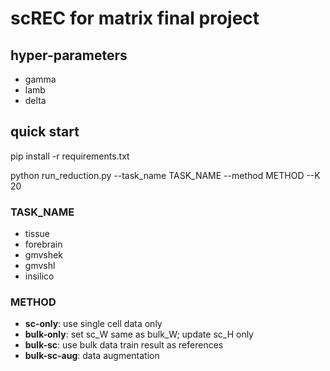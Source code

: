 # scREC for matrix final project

## hyper-parameters

+ gamma
+ lamb
+ delta

## quick start
pip install -r requirements.txt

python run_reduction.py --task_name TASK_NAME --method METHOD --K 20

### TASK_NAME
+ tissue
+ forebrain
+ gmvshek
+ gmvshl
+ insilico

### METHOD
+ **sc-only**: use single cell data only
+ **bulk-only**: set sc_W same as bulk_W; update sc_H only
+ **bulk-sc**: use bulk data train result as references
+ **bulk-sc-aug**: data augmentation
